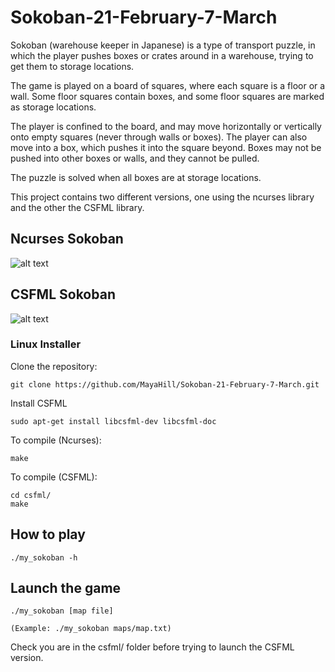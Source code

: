 # Sokoban-21-February-7-March

Sokoban (warehouse keeper in Japanese) is a type of transport puzzle, in which
the player pushes boxes or crates around in a warehouse, trying to get them to
storage locations.

The game is played on a board of squares, where each square is a floor or
a wall. Some floor squares contain boxes, and some floor squares are marked as
storage locations. 

The player is confined to the board, and may move
horizontally or vertically onto empty squares (never through walls or boxes).
The player can also move into a box, which pushes it into the square beyond.
Boxes may not be pushed into other boxes or walls, and they cannot be pulled.

The puzzle is solved when all boxes are at storage locations.

This project contains two different versions, one using the ncurses library and the other the CSFML library.

## Ncurses Sokoban

<img src="https://i.postimg.cc/1t3jLpkq/ncurses-sokoban.png" alt="alt text">

## CSFML Sokoban

<img src="https://i.postimg.cc/vmzKqPNy/csfml-sokoban.png" alt="alt text">

### Linux Installer

Clone the repository:

    git clone https://github.com/MayaHill/Sokoban-21-February-7-March.git

Install CSFML

    sudo apt-get install libcsfml-dev libcsfml-doc

To compile (Ncurses):

    make
    
To compile (CSFML):

    cd csfml/
    make

## How to play

    ./my_sokoban -h

## Launch the game

    ./my_sokoban [map file]
    
    (Example: ./my_sokoban maps/map.txt)

Check you are in the csfml/ folder before trying to launch the CSFML version.
